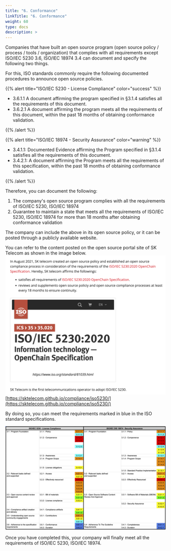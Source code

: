 ```yaml
---
title: "6. Conformance"
linkTitle: "6. Conformance"
weight: 60
type: docs
description: >
---
```


Companies that have built an open source program (open source policy / process / tools / organization) that complies with all requirements except ISO/IEC 5230 3.6, ISO/IEC 18974 3.4 can document and specify the following two things.

For this, ISO standards commonly require the following documented procedures to announce open source policies.

{{% alert title="ISO/IEC 5230 - License Compliance" color="success" %}}

* 3.6.1.1 A document affirming the program specified in §3.1.4 satisfies all the requirements of this document.
* 3.6.2.1 A document affirming the program meets all the requirements of this document, within the past 18 months of obtaining conformance validation.

{{% /alert %}}


{{% alert title="ISO/IEC 18974 - Security Assurance" color="warning" %}}

* 3.4.1.1: Documented Evidence affirming the Program specified in §3.1.4 satisfies all the requirements of this document.
* 3.4.2.1: A document affirming the Program meets all the requirements of this specification, within the past 18 months of obtaining conformance validation.

{{% /alert %}}

Therefore, you can document the following:

1. The company's open source program complies with all the requirements of ISO/IEC 5230, ISO/IEC 18974
2. Guarantee to maintain a state that meets all the requirements of ISO/IEC 5230, ISO/IEC 18974 for more than 18 months after obtaining conformance validation

The company can include the above in its open source policy, or it can be posted through a publicly available website.

You can refer to the content posted on the open source portal site of SK Telecom as shown in the image below.
![](sktiso.png)
[https://sktelecom.github.io/compliance/iso5230/](https://sktelecom.github.io/compliance/iso5230/)

By doing so, you can meet the requirements marked in blue in the ISO standard specifications.

![](totalno.png)

Once you have completed this, your company will finally meet all the requirements of ISO/IEC 5230, ISO/IEC 18974.